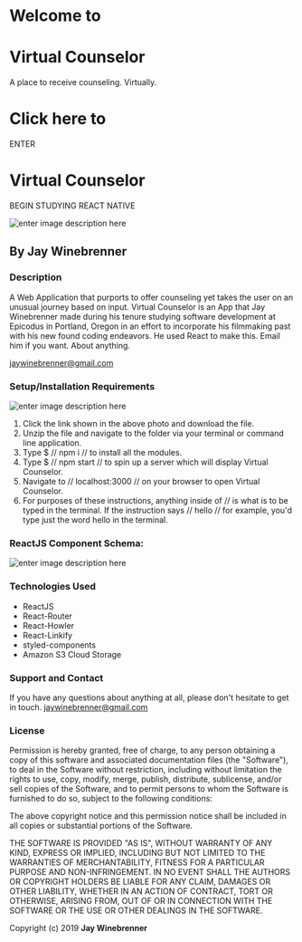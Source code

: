 <div className='landing-middle-div'>
  <h1 className='welcome'>Welcome to</h1>
  <h1 className='vc-header'>Virtual Counselor</h1>
  <p className='tagline'>A place to receive counseling. Virtually.</p>
</div>


  <div className='landing-div' onClick={props.onMusicToggle}>
    <h1 className='click-here-to'>Click here to</h1>
<NavLink style={{ textDecoration: 'none', color: 'white', textAlign: 'center' }} className='cured'  to="/">ENTER</NavLink>
  </div>




# Virtual Counselor

BEGIN STUDYING REACT NATIVE

  ![enter image description here](https://i.imgur.com/Gq70Yas.gif)

## By **Jay Winebrenner**

  ### Description
  A Web Application that purports to offer counseling yet takes the user on an unusual journey based on input. Virtual Counselor is an App that Jay Winebrenner made during his tenure studying software development at Epicodus in Portland, Oregon in an effort to incorporate his filmmaking past with his new found coding endeavors. He used React to make this. Email him if you want. About anything.

  jaywinebrenner@gmail.com

  ### Setup/Installation Requirements
  ![enter image description here](https://i.imgur.com/KW12jKcl.jpg)



1. Click the link shown in the above photo and download the file.
2. Unzip the file and navigate to the folder via your terminal or command line application.
3. Type $ // npm i // to install all the modules.
4. Type $ // npm start // to spin up a server which will display Virtual Counselor.
5. Navigate to // localhost:3000 // on your browser to open Virtual Counselor.
5. For purposes of these instructions, anything inside of // is what is to be typed in the terminal. If the instruction says // hello // for example, you'd type just the word hello in the terminal.




  ### ReactJS Component Schema:
  ![enter image description here](https://i.imgur.com/Ng0pIKI.png)

  ### Technologies Used

   - ReactJS
   - React-Router
   - React-Howler
   - React-Linkify
   - styled-components
   - Amazon S3 Cloud Storage

  ### Support and Contact

  If you have any questions about anything at all, please don't hesitate to get in touch. jaywinebrenner@gmail.com


  ### License

  Permission is hereby granted, free of charge, to any person obtaining a copy of this software and associated documentation files (the "Software"), to deal in the Software without restriction, including without limitation the rights to use, copy, modify, merge, publish, distribute, sublicense, and/or sell copies of the Software, and to permit persons to whom the Software is furnished to do so, subject to the following conditions:

  The above copyright notice and this permission notice shall be included in all copies or substantial portions of the Software.

  THE SOFTWARE IS PROVIDED "AS IS", WITHOUT WARRANTY OF ANY KIND, EXPRESS OR IMPLIED, INCLUDING BUT NOT LIMITED TO THE WARRANTIES OF MERCHANTABILITY, FITNESS FOR A PARTICULAR PURPOSE AND NON-INFRINGEMENT. IN NO EVENT SHALL THE AUTHORS OR COPYRIGHT HOLDERS BE LIABLE FOR ANY CLAIM, DAMAGES OR OTHER LIABILITY, WHETHER IN AN ACTION OF CONTRACT, TORT OR OTHERWISE, ARISING FROM, OUT OF OR IN CONNECTION WITH THE SOFTWARE OR THE USE OR OTHER DEALINGS IN THE SOFTWARE.

  Copyright (c) 2019 **Jay Winebrenner**
